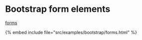 # Bootstrap form elements

[forms](http://getbootstrap.com/css/#forms)

{% embed include file="src/examples/bootstrap/forms.html" %}


